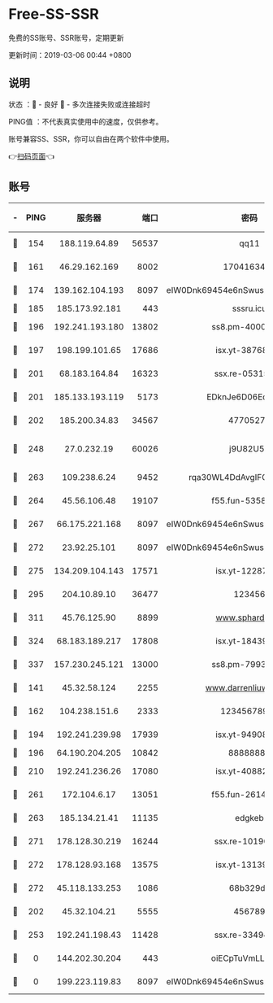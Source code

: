 # Free-SS-SSR

免费的SS账号、SSR账号，定期更新

更新时间：2019-03-06 00:44 +0800

## 说明

状态     ：🙂 - 良好 🙁 - 多次连接失败或连接超时

PING值   ：不代表真实使用中的速度，仅供参考。

账号兼容SS、SSR，你可以自由在两个软件中使用。

👉[扫码页面](https://liesauer.github.io/free-ss-ssr.github.io/)👈

## 账号

|-|PING|服务器|端口|密码|加密方式|区域|
|:----:|:----:|:-----:|-----:|:----:|:----:|:----:|
|🙂|154|188.119.64.89|56537|qq11|aes-256-cfb|RU|
|🙂|161|46.29.162.169|8002|1704163453|aes-256-cfb|RU|
|🙂|174|139.162.104.193|8097|eIW0Dnk69454e6nSwuspv9DmS201tQ0D|aes-256-cfb|JP|
|🙂|185|185.173.92.181|443|sssru.icu|rc4-md5|RU|
|🙂|196|192.241.193.180|13802|ss8.pm-40001184|aes-256-cfb|US|
|🙂|197|198.199.101.65|17686|isx.yt-38768454|aes-256-cfb|US|
|🙂|201|68.183.164.84|16323|ssx.re-05315643|aes-256-cfb|US|
|🙂|201|185.133.193.119|5173|EDknJe6D06EoWDaw|aes-256-cfb|US|
|🙂|202|185.200.34.83|34567|47705279|aes-256-cfb|US|
|🙂|248|27.0.232.19|60026|j9U82U53|xchacha20-ietf-poly1305|HK|
|🙂|263|109.238.6.24|9452|rqa30WL4DdAvgIFG6Fs3znzTa|aes-256-cfb|FR|
|🙂|264|45.56.106.48|19107|f55.fun-53586818|aes-256-cfb|US|
|🙂|267|66.175.221.168|8097|eIW0Dnk69454e6nSwuspv9DmS201tQ0D|aes-256-cfb|US|
|🙂|272|23.92.25.101|8097|eIW0Dnk69454e6nSwuspv9DmS201tQ0D|aes-256-cfb|US|
|🙂|275|134.209.104.143|17571|isx.yt-12287887|aes-256-cfb|SG|
|🙂|295|204.10.89.10|36477|123456|aes-256-cfb|US|
|🙂|311|45.76.125.90|8899|www.sphard.com|aes-256-cfb|JP|
|🙂|324|68.183.189.217|17808|isx.yt-18439872|aes-256-cfb|SG|
|🙂|337|157.230.245.121|13000|ss8.pm-79933809|aes-256-cfb|SG|
|🙂|141|45.32.58.124|2255|www.darrenliuwei.com|aes-256-cfb|JP|
|🙂|162|104.238.151.6|2333|12345678900|aes-256-cfb|JP|
|🙂|194|192.241.239.98|17939|isx.yt-94908149|aes-256-cfb|US|
|🙂|196|64.190.204.205|10842|88888888|rc4-md5|US|
|🙂|210|192.241.236.26|17080|isx.yt-40882343|aes-256-cfb|US|
|🙂|261|172.104.6.17|13051|f55.fun-26146872|aes-256-cfb|US|
|🙂|263|185.134.21.41|11135|edgkeb|aes-256-cfb|GB|
|🙂|271|178.128.30.219|16244|ssx.re-10190276|aes-256-cfb|SG|
|🙂|272|178.128.93.168|13575|isx.yt-13139523|aes-256-cfb|SG|
|🙂|272|45.118.133.253|1086|68b329da|aes-256-cfb|SG|
|🙁|202|45.32.104.21|5555|456789|aes-256-cfb|SG|
|🙁|253|192.241.198.43|11428|ssx.re-33494381|aes-256-cfb|US|
|🙁|0|144.202.30.204|443|oiECpTuVmLLxk4Ts|aes-256-cfb|US|
|🙁|0|199.223.119.83|8097|eIW0Dnk69454e6nSwuspv9DmS201tQ0D|aes-256-cfb|US|
